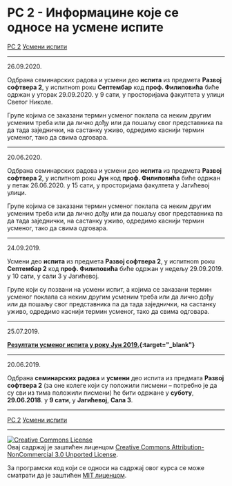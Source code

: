 # РС 2 - Информацине које се односе на усмене испите

[РС 2](../../README.md) [Усмени испити](../README.md)

---

26.09.2020.

Одбрана семинарских радова и усмени део **испита** из предмета **Развој софтвера 2**, у испитнom рокu **Септембар**  код **проф. Филиповића** биће одржан у уторак 29.09.2020. у 9 сати, у просторијама факултета у улици Светог Николе.

Групе којима се заказани термин усменог поклапа са неким другим усменим треба или да лично дођу или да пошаљу свог представника па да тада заједнички, на састанку уживо, одредимо каснији термин усменог, тако да свима одговара.

---

20.06.2020.

Одбрана семинарских радова и усмени део **испита** из предмета **Развој софтвера 2**, у испитнom рокu **Јун**  код **проф. Филиповића** биће одржан у петак 26.06.2020. у 15 сати, у просторијама факултета у Јагићевој улици.

Групе којима се заказани термин усменог поклапа са неким другим усменим треба или да лично дођу или да пошаљу свог представника па да тада заједнички, на састанку уживо, одредимо каснији термин усменог, тако да свима одговара.

---

24.09.2019.

Усмени део **испита** из предмета **Развој софтвера 2**, у испитнom рокu **Септембар 2**  код **проф. Филиповића** биће одржан у недељу 29.09.2019. у 10 сати, у сали 3 у Јагићевој.

Групе који су позвани на усмени испит, а којима се заказани термин усменог поклапа са неким другим усменим треба или да лично дођу или да пошаљу свог представника па да тада заједнички, на састанку уживо, одредимо каснији термин усменог, тако да свима одговара.

---

25.07.2019.

**[Резултати усменог испита у року Јун 2019.](2019.06.29-RS2.pdf){:target="_blank"}**

---

20.06.2019.

Одбрана **семинарских радова** и **усмени** део испита из предмата **Развој софтвера 2** (за оне колеге који су положили писмени – потребно је да су сви из тима положили писмени) ће бити одржане у **суботу**, **29.06.2018**. у **9 сати**, у **Јагићевој**, **Сала 3**.

---

[РС 2](../../README.md) [Усмени испити](../README.md)

---

<a rel="license" href="http://creativecommons.org/licenses/by-nc/3.0/"><img alt="Creative Commons License" style="border-width:0" src="https://i.creativecommons.org/l/by-nc/3.0/88x31.png" /></a><br />Овај садржај је заштићен лиценцом <a rel="license" href="http://creativecommons.org/licenses/by-nc/3.0/">Creative Commons Attribution-NonCommercial 3.0 Unported License</a>.

За програмски код који се односи на садржај овог курса се може сматрати да је заштићен [MIT лиценцом](/LICENSE).
